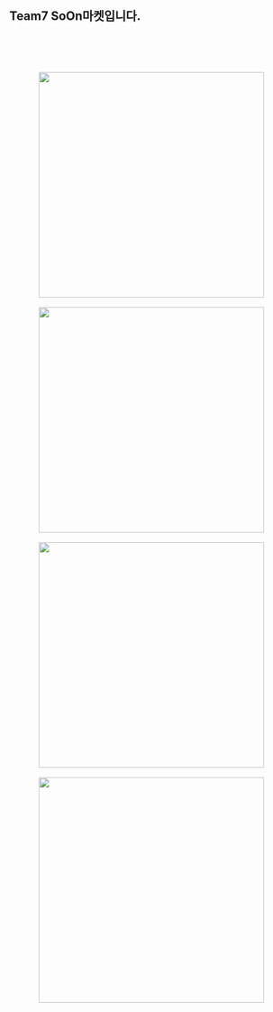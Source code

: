 <h2>Team7 SoOn마켓입니다.</h2>
<br><br>
<log src='https://github.com/user-attachments/assets/6ceca959-b942-41a6-8f32-19b01bc08828'>
<br><br>
<div align="center">
  <img src='https://github.com/user-attachments/assets/eca5adc8-5e8c-4b8a-82d0-89ba50cfa6ee' width="400px">
  <br><br>
  <img src='https://github.com/user-attachments/assets/f5461bce-04ac-4756-8b2a-75c65495ea3c' width="400px">
  <br><br>
  <img src='https://github.com/user-attachments/assets/4c341efe-03ba-4237-85f9-0f8ae791b410' width="400px">
  <br><br>
  <img src='https://github.com/user-attachments/assets/428cc860-d94f-4391-84cd-af737d0d964e' width="400px">
</div>

